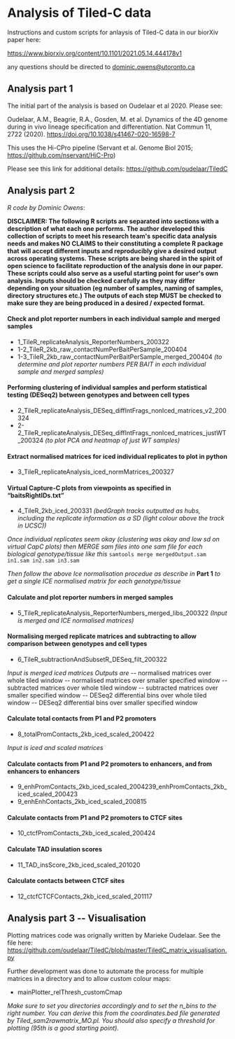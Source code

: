 # Analysis of Tiled-C data
Instructions and custom scripts for anlaysis of Tiled-C data in our biorXiv paper here:

https://www.biorxiv.org/content/10.1101/2021.05.14.444178v1

any questions should be directed to dominic.owens@utoronto.ca


## Analysis part 1
The initial part of the analysis is based on Oudelaar et al 2020. Please see:

Oudelaar, A.M., Beagrie, R.A., Gosden, M. et al. Dynamics of the 4D genome during in vivo lineage specification and differentiation. Nat Commun 11, 2722 (2020). https://doi.org/10.1038/s41467-020-16598-7

This uses the Hi-CPro pipeline (Servant et al. Genome Biol 2015; https://github.com/nservant/HiC-Pro) 

Please see this link for additional details: https://github.com/oudelaar/TiledC

## Analysis part 2
*R code by Dominic Owens*:

**DISCLAIMER: The following R scripts are separated into sections with a description of what each one performs. The author developed this collection of scripts to meet his research team's specific data analysis needs and makes NO CLAIMS to their constituting a complete R package that will accept different inputs and reproducibly give a desired output across operating systems. These scripts are being shared in the spirit of open science to facilitate reproduction of the analysis done in our paper. These scripts could also serve as a useful starting point for user's own analysis. Inputs should be checked carefully as they may differ depending on your situation (eg number of samples, naming of samples, directory structures etc.) The outputs of each step MUST be checked to make sure they are being produced in a desired / expected format.**

#### Check and plot reporter numbers in each individual sample and merged samples

 - 1_TileR_replicateAnalysis_ReporterNumbers_200322
 - 1-2_TileR_2kb_raw_contactNumPerBaitPerSample_200404
 - 1-3_TileR_2kb_raw_contactNumPerBaitPerSample_merged_200404 *(to determine and plot reporter numbers PER BAIT in each individual sample and merged samples)*


#### Performing clustering of individual samples and perform statistical testing (DESeq2) between genotypes and between cell types

 - 2_TileR_replicateAnalysis_DESeq_diffIntFrags_nonIced_matrices_v2_200324
 - 2-2_TileR_replicateAnalysis_DESeq_diffIntFrags_nonIced_matrices_justWT_200324
*(to plot PCA and heatmap of just WT samples)*


#### Extract normalised matrices for iced individual replicates to plot in python

 - 3_TileR_replicateAnalysis_iced_normMatrices_200327

#### Virtual Capture-C plots from viewpoints as specified in “baitsRightIDs.txt”

 - 4_TileR_2kb_iced_200331
*(bedGraph tracks outputted as hubs, including the replicate information as a SD (light colour above the track in UCSC))*

*Once individual replicates seem okay (clustering was okay and low sd on virtual CapC plots) then MERGE sam files into one sam file for each biological genotype/tissue like this*
`samtools merge mergedOutput.sam in1.sam in2.sam in3.sam` 

*Then follow the above Ice normalisation procedue as describe in* **Part 1** *to get a single ICE normalised matrix for each genotype/tissue*


#### Calculate and plot reporter numbers in merged samples

 - 5_TileR_replicateAnalysis_ReporterNumbers_merged_libs_200322 *(Input is merged and ICE normalised matrices)*


#### Normalising merged replicate matrices and subtracting to allow comparison between genotypes and cell types

 - 6_TileR_subtractionAndSubsetR_DESeq_filt_200322

*Input is merged iced matrices*
*Outputs are*
-- normalised matrices over whole tiled window
-- normalised matrices over smaller specified window
-- subtracted matrices over whole tiled window
-- subtracted matrices over smaller specified window
-- DESeq2 differential bins over whole tiled window
-- DESeq2 differential bins over smaller specified window

#### Calculate total contacts from P1 and P2 promoters 

 - 8_totalPromContacts_2kb_iced_scaled_200422

*Input is iced and scaled matrices*


#### Calculate contacts from P1 and P2 promoters to enhancers, and from enhancers to enhancers

 - 9_enhPromContacts_2kb_iced_scaled_2004239_enhPromContacts_2kb_iced_scaled_200423
 - 9_enhEnhContacts_2kb_iced_scaled_200815


#### Calculate contacts from P1 and P2 promoters to CTCF sites

 - 10_ctcfPromContacts_2kb_iced_scaled_200424


#### Calculate TAD insulation scores

 - 11_TAD_insScore_2kb_iced_scaled_201020

#### Calculate contacts between CTCF sites

 - 12_ctcfCTCFContacts_2kb_iced_scaled_201117




## Analysis part 3 -- Visualisation

Plotting matrices code was orignally written by Marieke Oudelaar. See the file here: https://github.com/oudelaar/TiledC/blob/master/TiledC_matrix_visualisation.py

Further development was done to automate the process for multiple matrices in a directory and to allow custom colour maps:

 - mainPlotter_relThresh_customCmap

*Make sure to set you directories accordingly and to set the n_bins to the right number. You can derive this from the coordinates.bed file generated by Tiled_sam2rawmatrix_MO.pl. You should also specify a threshold for plotting (95th is a good starting point).*
